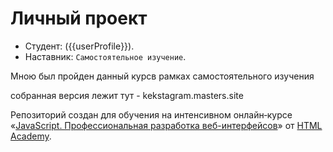 # Личный проект

- Студент: ({{userProfile}}).
- Наставник: `Самостоятельное изучение`.

Мною был пройден данный курсв рамках самостоятельного изучения

собранная версия лежит тут - kekstagram.masters.site

Репозиторий создан для обучения на интенсивном онлайн‑курсе «[JavaScript. Профессиональная разработка веб-интерфейсов](https://htmlacademy.ru/intensive/javascript)» от [HTML Academy](https://htmlacademy.ru).
